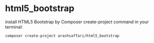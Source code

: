 html5_bootstrap
===============

install HTML5 Bootstrap by Composer create-project command in your terminal:

```
composer create-project arashsaffari/html5_bootstrap
```

